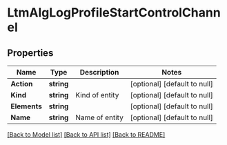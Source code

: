 # LtmAlgLogProfileStartControlChannel

## Properties
Name | Type | Description | Notes
------------ | ------------- | ------------- | -------------
**Action** | **string** |  | [optional] [default to null]
**Kind** | **string** | Kind of entity | [optional] [default to null]
**Elements** | **string** |  | [optional] [default to null]
**Name** | **string** | Name of entity | [optional] [default to null]

[[Back to Model list]](../README.md#documentation-for-models) [[Back to API list]](../README.md#documentation-for-api-endpoints) [[Back to README]](../README.md)


